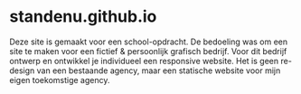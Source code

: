 # standenu.github.io

Deze site is gemaakt voor een school-opdracht. De bedoeling was om een site te maken voor een fictief & persoonlijk grafisch bedrijf. Voor dit bedrijf ontwerp en ontwikkel je individueel een responsive website. Het is geen re-design van een bestaande agency, maar een statische website voor mijn eigen toekomstige agency.

